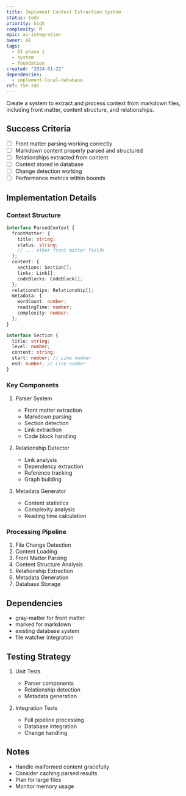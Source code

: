 ```yaml
---
title: Implement Context Extraction System
status: todo
priority: high
complexity: M
epic: ai-integration
owner: AI
tags:
  - AI phase 1
  - system
  - foundation
created: "2024-01-22"
dependencies:
  - implement-local-database
ref: TSK-245
---
```


Create a system to extract and process context from markdown files, including front matter, content structure, and relationships.

## Success Criteria

- [ ] Front matter parsing working correctly
- [ ] Markdown content properly parsed and structured
- [ ] Relationships extracted from content
- [ ] Context stored in database
- [ ] Change detection working
- [ ] Performance metrics within bounds

## Implementation Details

### Context Structure

```typescript
interface ParsedContext {
  frontMatter: {
    title: string;
    status: string;
    // ... other front matter fields
  };
  content: {
    sections: Section[];
    links: Link[];
    codeBlocks: CodeBlock[];
  };
  relationships: Relationship[];
  metadata: {
    wordCount: number;
    readingTime: number;
    complexity: number;
  };
}

interface Section {
  title: string;
  level: number;
  content: string;
  start: number; // Line number
  end: number; // Line number
}
```

### Key Components

1. Parser System

   - Front matter extraction
   - Markdown parsing
   - Section detection
   - Link extraction
   - Code block handling

2. Relationship Detector

   - Link analysis
   - Dependency extraction
   - Reference tracking
   - Graph building

3. Metadata Generator
   - Content statistics
   - Complexity analysis
   - Reading time calculation

### Processing Pipeline

1. File Change Detection
2. Content Loading
3. Front Matter Parsing
4. Content Structure Analysis
5. Relationship Extraction
6. Metadata Generation
7. Database Storage

## Dependencies

- gray-matter for front matter
- marked for markdown
- existing database system
- file watcher integration

## Testing Strategy

1. Unit Tests

   - Parser components
   - Relationship detection
   - Metadata generation

2. Integration Tests
   - Full pipeline processing
   - Database integration
   - Change handling

## Notes

- Handle malformed content gracefully
- Consider caching parsed results
- Plan for large files
- Monitor memory usage
